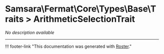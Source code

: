 # Samsara\Fermat\Core\Types\Base\Traits > ArithmeticSelectionTrait

*No description available*



---
!!! footer-link "This documentation was generated with [Roster](https://jordanrl.github.io/Roster/)."